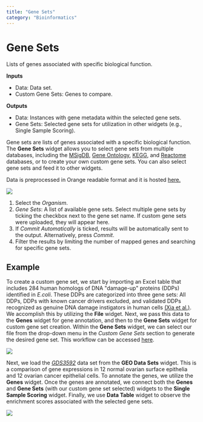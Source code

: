 ```yaml
---
title: "Gene Sets"
category: "Bioinformatics"
---
```

Gene Sets
=================

Lists of genes associated with specific biological function.

**Inputs**
- Data: Data set.
- Custom Gene Sets: Genes to compare.

**Outputs**
- Data: Instances with gene metadata within the selected gene sets.
- Gene Sets: Selected gene sets for utilization in other widgets (e.g., Single Sample Scoring).


Gene sets are lists of genes associated with a specific biological function. The **Gene Sets** widget allows you to select gene sets from multiple databases, including the [MSigDB](http://software.broadinstitute.org/gsea/msigdb), [Gene Ontology](http://geneontology.org/), [KEGG](https://www.genome.jp/kegg/), and [Reactome](https://reactome.org/) databases, or to create your own custom gene sets. You can also select gene sets and feed it to other widgets.

Data is preprocessed in Orange readable format and it is hosted [here.](http://download.biolab.si/datasets/bioinformatics/gene_sets/)


![](../images/gene-sets/Gene-Sets-stamped.png)

1. Select the *Organism*.
2. *Gene Sets*: A list of available gene sets. Select multiple gene sets by ticking the checkbox next to the gene set name. If custom gene sets were uploaded, they will appear here.
3. If *Commit Automatically* is ticked, results will be automatically sent to the output. Alternatively, press *Commit*.
4. Filter the results by limiting the number of mapped genes and searching for specific gene sets.

Example
-------

To create a custom gene set, we start by importing an Excel table that includes 284 human homologs of DNA "damage-up" proteins (DDPs) identified in *E.coli*. These DDPs are categorized into three gene sets: All DDPs, DDPs with known cancer drivers excluded, and validated DDPs recognized as genuine DNA damage instigators in human cells [(Xia et al.)](https://www.ncbi.nlm.nih.gov/pmc/articles/PMC6344048/). We accomplish this by utilizing the **File** widget. Next, we pass this data to the **Genes** widget for gene annotation, and then to the **Gene Sets** widget for custom gene set creation. Within the **Gene Sets** widget, we can select our file from the drop-down menu in the *Custom Gene Sets* section to generate the desired gene set. This workflow can be accessed [here](https://download.biolab.si/download/files/workflows/orange/bioinformatics_gene_sets.ows).

![](../images/gene-sets/Gene-Sets-example.png)

Next, we load the [*GDS3592*](https://pubmed.ncbi.nlm.nih.gov/20040092/) data set from the **GEO Data Sets** widget. This is a comparison of gene expressions in 12 normal ovarian surface epithelia and 12 ovarian cancer epithelial cells. To annotate the genes, we utilize the **Genes** widget. Once the genes are annotated, we connect both the **Genes** and **Gene Sets** (with our custom gene set selected) widgets to the **Single Sample Scoring** widget. Finally, we use **Data Table** widget to observe the enrichment scores associated with the selected gene sets.

![](../images/gene-sets/Gene-Sets-example2.png)


